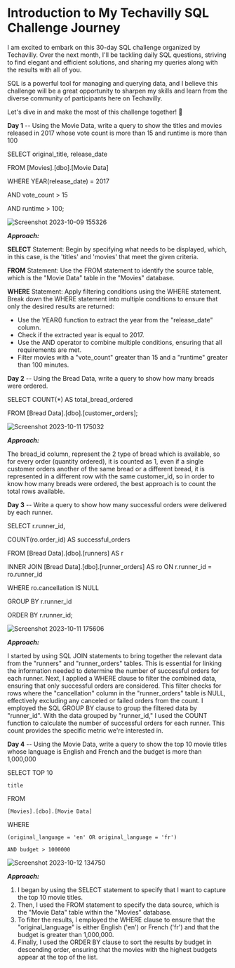 # Introduction to My Techavilly SQL Challenge Journey

I am excited to embark on this 30-day SQL challenge organized by Techavilly. Over the next month, I'll be tackling daily SQL questions, striving to find elegant and efficient solutions, and sharing my queries along with the results with all of you.

SQL is a powerful tool for managing and querying data, and I believe this challenge will be a great opportunity to sharpen my skills and learn from the diverse community of participants here on Techavilly.

Let's dive in and make the most of this challenge together! 🚀

**Day 1** -- Using the Movie Data, write a query to show the titles and movies released in 2017 whose vote count is more than 15 and runtime is more than 100

SELECT original_title, release_date

FROM [Movies].[dbo].[Movie Data]

WHERE YEAR(release_date) = 2017

AND vote_count > 15

AND runtime > 100;

![Screenshot 2023-10-09 155326](https://github.com/Adekolaau/Polished-data-hub/assets/128713981/f6411548-a779-4a24-abf3-a5e6852fbda3)

**_Approach:_**

**SELECT** Statement: Begin by specifying what needs to be displayed, which, in this case, is the 'titles' and 'movies' that meet the given criteria.

**FROM** Statement: Use the FROM statement to identify the source table, which is the "Movie Data" table in the "Movies" database.

**WHERE** Statement: Apply filtering conditions using the WHERE statement. Break down the WHERE statement into multiple conditions to ensure that only the desired results are returned:

- Use the YEAR() function to extract the year from the "release_date" column.
- Check if the extracted year is equal to 2017.
- Use the AND operator to combine multiple conditions, ensuring that all requirements are met.
- Filter movies with a "vote_count" greater than 15 and a "runtime" greater than 100 minutes.

**Day 2** -- Using the Bread Data, write a query to show how many breads were ordered.

SELECT COUNT(*) AS total_bread_ordered

FROM [Bread Data].[dbo].[customer_orders];

![Screenshot 2023-10-11 175032](https://github.com/Adekolaau/Polished-data-hub/assets/128713981/e1b8604d-e932-480d-8f63-3b8cabab1c34)

**_Approach:_**

The bread_id column, represent the 2 type of bread which is available, so for every order (quantity ordered), it is counted as 1, even if a single customer orders another of the same bread or 
a different bread, it is represented in a different row with the same customer_id, so in order to know how many breads were ordered, the best approach is to count the total rows available. 

**Day 3** -- Write a query to show how many successful orders were delivered by each runner.

SELECT r.runner_id,
	
 COUNT(ro.order_id) AS successful_orders

FROM [Bread Data].[dbo].[runners] AS r
	
 INNER JOIN [Bread Data].[dbo].[runner_orders] AS ro ON r.runner_id = ro.runner_id

WHERE ro.cancellation IS NULL

GROUP BY r.runner_id

ORDER BY r.runner_id;

![Screenshot 2023-10-11 175606](https://github.com/Adekolaau/Polished-data-hub/assets/128713981/f259f377-5a40-4d01-b281-49618f9329d7)

**_Approach:_**

I started by using SQL JOIN statements to bring together the relevant data from the "runners" and "runner_orders" tables. This is essential for linking the information needed to determine the number of successful orders for each runner. Next, I applied a WHERE clause to filter the combined data, ensuring that only successful orders are considered. This filter checks for rows where the "cancellation" column in the "runner_orders" table is NULL, effectively excluding any canceled or failed orders from the count. I employed the SQL GROUP BY clause to group the filtered data by "runner_id". With the data grouped by "runner_id," I used the COUNT function to calculate the 
number of successful orders for each runner. This count provides the specific metric we're interested in.

**Day 4** -- Using the Movie Data, write a query to show the top 10 movie titles whose language is English and French and the budget is more than 1,000,000

SELECT TOP 10 
	
 	title

FROM 

 	[Movies].[dbo].[Movie Data]

WHERE 
	
 	(original_language = 'en' OR original_language = 'fr') 
	
 	AND budget > 1000000

![Screenshot 2023-10-12 134750](https://github.com/Adekolaau/Polished-data-hub/assets/128713981/ca39e285-19c1-429c-a29c-346c2ef6b8e6)

**_Approach:_**

1. I began by using the SELECT statement to specify that I want to capture the top 10 movie titles.
2. Then, I used the FROM statement to specify the data source, which is the "Movie Data" table within the "Movies" database.
3. To filter the results, I employed the WHERE clause to ensure that the "original_language" is either English ('en') or French ('fr') and that the budget is greater than 1,000,000.
4. Finally, I used the ORDER BY clause to sort the results by budget in descending order, ensuring that the movies with the highest budgets appear at the top of the list.
